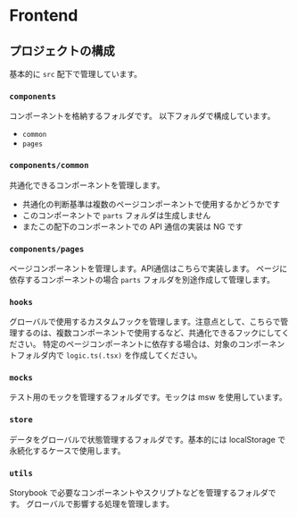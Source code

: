 # Frontend

## プロジェクトの構成
基本的に `src` 配下で管理しています。

### `components`
コンポーネントを格納するフォルダです。
以下フォルダで構成しています。

- `common`
- `pages`

### `components/common`
共通化できるコンポーネントを管理します。

- 共通化の判断基準は複数のページコンポーネントで使用するかどうかです
- このコンポーネントで `parts` フォルダは生成しません
- またこの配下のコンポーネントでの API 通信の実装は NG です

### `components/pages`
ページコンポーネントを管理します。API通信はこちらで実装します。
ページに依存するコンポーネントの場合 `parts` フォルダを別途作成して管理します。

### `hooks`
グローバルで使用するカスタムフックを管理します。注意点として、こちらで管理するのは、複数コンポーネントで使用するなど、共通化できるフックにしてください。
特定のページコンポーネントに依存する場合は、対象のコンポーネントフォルダ内で `logic.ts(.tsx)` を作成してください。

### `mocks`
テスト用のモックを管理するフォルダです。モックは msw を使用しています。

### `store`
データをグローバルで状態管理するフォルダです。基本的には localStorage で永続化するケースで使用します。

### `utils`
Storybook で必要なコンポーネントやスクリプトなどを管理するフォルダです。
グローバルで影響する処理を管理します。

